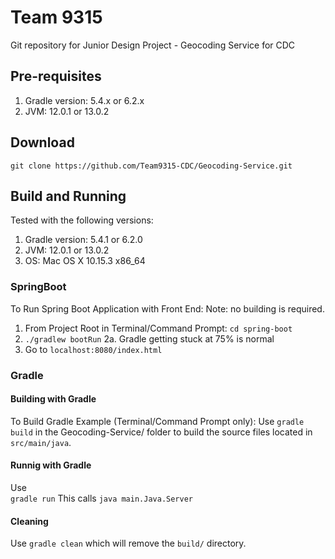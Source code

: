 # Team 9315

Git repository for Junior Design Project - Geocoding Service for CDC

## Pre-requisites
1. Gradle version: 5.4.x or 6.2.x 
2. JVM: 12.0.1 or 13.0.2
  
## Download
`git clone https://github.com/Team9315-CDC/Geocoding-Service.git`

## Build and Running 

Tested with the following versions: 
1. Gradle version: 5.4.1 or 6.2.0 
2. JVM: 12.0.1 or 13.0.2
3. OS: Mac OS X 10.15.3 x86_64

### SpringBoot
To Run Spring Boot Application with Front End:
Note: no building is required.
1. From Project Root in Terminal/Command Prompt: `cd spring-boot`
2. `./gradlew bootRun`
2a. Gradle getting stuck at 75% is normal 
3. Go to ``localhost:8080/index.html``

### Gradle 
#### Building with Gradle 
To Build Gradle Example (Terminal/Command Prompt only): 
Use
`gradle build` 
in the Geocoding-Service/ folder to build the source files located in `src/main/java`.  

#### Runnig with Gradle 
Use   
`gradle run`
This calls ``java main.Java.Server``

#### Cleaning
Use
``gradle clean``
which will remove the `build/` directory.




